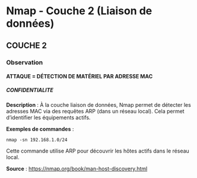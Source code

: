 # Nmap - Couche 2 (Liaison de données)
## COUCHE 2

### Observation

#### ATTAQUE = DÉTECTION DE MATÉRIEL PAR ADRESSE MAC

##### CONFIDENTIALITE

**Description** :
À la couche liaison de données, Nmap permet de détecter les adresses MAC via des requêtes ARP (dans un réseau local). Cela permet d’identifier les équipements actifs.

**Exemples de commandes** :
```
nmap -sn 192.168.1.0/24
```

Cette commande utilise ARP pour découvrir les hôtes actifs dans le réseau local.

**Source** : https://nmap.org/book/man-host-discovery.html
